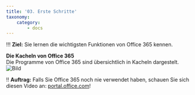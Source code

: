 ```yaml
---
title: '03. Erste Schritte'
taxonomy:
    category:
        - docs
---
```


!!! **Ziel:** Sie lernen die wichtigsten Funktionen von Office 365 kennen.

**Die Kacheln von Office 365**<br>
Die Programme von Office 365 sind übersichtlich in Kacheln dargestelt.<br>
![Bild](http://tacamo.ch/byod/resources/365.jpg)

!! **Auftrag:** Falls Sie Office 365 noch nie verwendet haben, schauen Sie sich diesen Video an: [portal.office.com](https://portal.office.com)!

